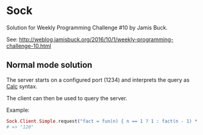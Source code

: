 # Sock

Solution for Weekly Programming Challenge #10 by Jamis Buck.

See: http://weblog.jamisbuck.org/2016/10/1/weekly-programming-challenge-10.html

## Normal mode solution

The server starts on a configured port (1234) and interprets the query as
[Calc](https://github.com/lasseebert/jamis_challenge/tree/master/008_calc) syntax.

The client can then be used to query the server.

Example:

```elixir
Sock.Client.Simple.request("fact = fun(n) { n == 1 ? 1 : fact(n - 1) * n }; fact(5)", 1234)
# => "120"
```

